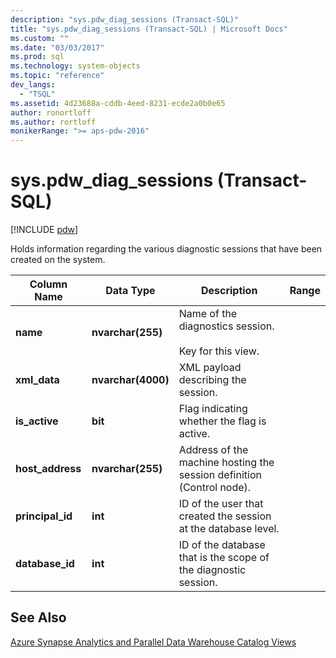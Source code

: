 ```yaml
---
description: "sys.pdw_diag_sessions (Transact-SQL)"
title: "sys.pdw_diag_sessions (Transact-SQL) | Microsoft Docs"
ms.custom: ""
ms.date: "03/03/2017"
ms.prod: sql
ms.technology: system-objects
ms.topic: "reference"
dev_langs: 
  - "TSQL"
ms.assetid: 4d23688a-cddb-4eed-8231-ecde2a0b0e65
author: ronortloff
ms.author: rortloff
monikerRange: ">= aps-pdw-2016"
---
```

# sys.pdw_diag_sessions (Transact-SQL)
[!INCLUDE [pdw](../../includes/applies-to-version/pdw.md)]

  Holds information regarding the various diagnostic sessions that have been created on the system.  
  
|Column Name|Data Type|Description|Range|  
|-----------------|---------------|-----------------|-----------|  
|**name**|**nvarchar(255)**|Name of the diagnostics session.<br /><br /> Key for this view.||  
|**xml_data**|**nvarchar(4000)**|XML payload describing the session.||  
|**is_active**|**bit**|Flag indicating whether the flag is active.||  
|**host_address**|**nvarchar(255)**|Address of the machine hosting the session definition (Control node).||  
|**principal_id**|**int**|ID of the user that created the session at the database level.||  
|**database_id**|**int**|ID of the database that is the scope of the diagnostic session.|  
  
## See Also  
 [Azure Synapse Analytics and Parallel Data Warehouse Catalog Views](../../relational-databases/system-catalog-views/sql-data-warehouse-and-parallel-data-warehouse-catalog-views.md)  
  
  
